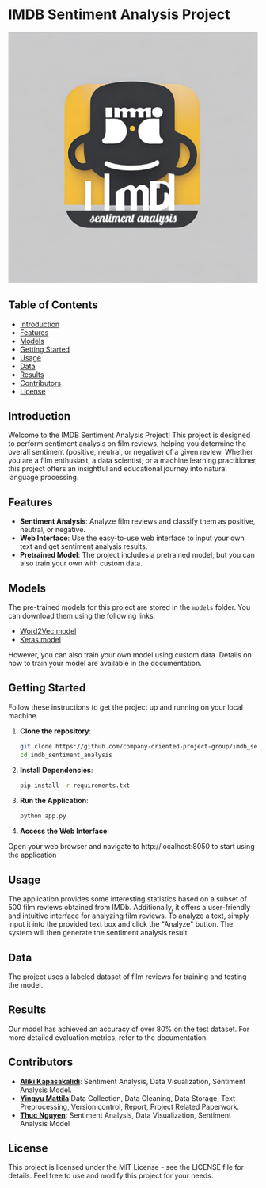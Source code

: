 # IMDB Sentiment Analysis Project

![Project Image](project_image.png)

## Table of Contents
- [Introduction](#introduction)
- [Features](#features)
- [Models](#models)
- [Getting Started](#getting-started)
- [Usage](#usage)
- [Data](#data)
- [Results](#results)
- [Contributors](#contributors)
- [License](#license)

## Introduction

Welcome to the IMDB Sentiment Analysis Project! This project is designed to perform sentiment analysis on film reviews, helping you determine the overall sentiment (positive, neutral, or negative) of a given review. Whether you are a film enthusiast, a data scientist, or a machine learning practitioner, this project offers an insightful and educational journey into natural language processing.

## Features

- **Sentiment Analysis**: Analyze film reviews and classify them as positive, neutral, or negative.
- **Web Interface**: Use the easy-to-use web interface to input your own text and get sentiment analysis results.
- **Pretrained Model**: The project includes a pretrained model, but you can also train your own with custom data.

## Models

The pre-trained models for this project are stored in the `models` folder. You can download them using the following links:

- [Word2Vec model](https://drive.google.com/uc?id=1c0cmPI2MY-qHW6v6-O8Lg1cJ1c_7FyxH&export=download)
- [Keras model](https://drive.google.com/uc?id=1YqW4gmslQxV50I4ByrF5zpYPvtJqYSpm&export=download)

However, you can also train your own model using custom data. Details on how to train your model are available in the documentation.


## Getting Started

Follow these instructions to get the project up and running on your local machine.

1. **Clone the repository**:

   ```bash
   git clone https://github.com/company-oriented-project-group/imdb_sentiment_analysis.git
   cd imdb_sentiment_analysis
   ```

2. **Install Dependencies**:

   ```bash
   pip install -r requirements.txt
   ```
   
3. **Run the Application**:

   ```bash
   python app.py
   ```

4. **Access the Web Interface**:

Open your web browser and navigate to http://localhost:8050 to start using the application

## Usage

The application provides some interesting statistics based on a subset of 500 film reviews obtained from IMDb. Additionally, it offers a user-friendly and intuitive interface for analyzing film reviews. To analyze a text, simply input it into the provided text box and click the "Analyze" button. The system will then generate the sentiment analysis result.

## Data

The project uses a labeled dataset of film reviews for training and testing the model.

## Results

Our model has achieved an accuracy of over 80% on the test dataset. For more detailed evaluation metrics, refer to the documentation.

## Contributors

- [**Aliki Kapasakalidi**](https://github.com/AlikiKap): Sentiment Analysis, Data Visualization, Sentiment Analysis Model.
- [**Yingyu Mattila**](https://github.com/C520S):Data Collection, Data Cleaning, Data Storage, Text Preprocessing, Version control,
Report, Project Related Paperwork.
- [**Thuc Nguyen**](https://github.com/thuc-nguyen-oamk): Sentiment Analysis, Data Visualization, Sentiment Analysis Model

## License
This project is licensed under the MIT License - see the LICENSE file for details. Feel free to use and modify this project for your needs.

